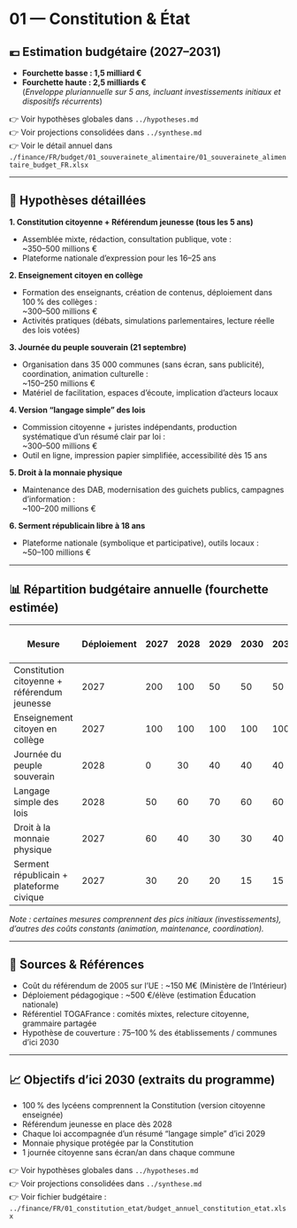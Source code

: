 # 01 — Constitution & État

## 💶 Estimation budgétaire (2027–2031)

- **Fourchette basse : 1,5 milliard €**  
- **Fourchette haute : 2,5 milliards €**  
(*Enveloppe pluriannuelle sur 5 ans, incluant investissements initiaux et dispositifs récurrents*)
  
👉 Voir hypothèses globales dans `../hypotheses.md`  
👉 Voir projections consolidées dans `../synthese.md`  
👉 Voir le détail annuel dans `./finance/FR/budget/01_souverainete_alimentaire/01_souverainete_alimentaire_budget_FR.xlsx`

---

## 🧮 Hypothèses détaillées

**1. Constitution citoyenne + Référendum jeunesse (tous les 5 ans)**  
- Assemblée mixte, rédaction, consultation publique, vote :  
  ~350–500 millions €  
- Plateforme nationale d’expression pour les 16–25 ans

**2. Enseignement citoyen en collège**  
- Formation des enseignants, création de contenus, déploiement dans 100 % des collèges :  
  ~300–500 millions €  
- Activités pratiques (débats, simulations parlementaires, lecture réelle des lois votées)

**3. Journée du peuple souverain (21 septembre)**  
- Organisation dans 35 000 communes (sans écran, sans publicité), coordination, animation culturelle :  
  ~150–250 millions €  
- Matériel de facilitation, espaces d’écoute, implication d’acteurs locaux

**4. Version “langage simple” des lois**  
- Commission citoyenne + juristes indépendants, production systématique d’un résumé clair par loi :  
  ~300–500 millions €  
- Outil en ligne, impression papier simplifiée, accessibilité dès 15 ans

**5. Droit à la monnaie physique**  
- Maintenance des DAB, modernisation des guichets publics, campagnes d’information :  
  ~100–200 millions €

**6. Serment républicain libre à 18 ans**  
- Plateforme nationale (symbolique et participative), outils locaux :  
  ~50–100 millions €

---

## 📊 Répartition budgétaire annuelle (fourchette estimée)

| Mesure                                      | Déploiement | 2027 | 2028 | 2029 | 2030 | 2031 | Total basse (M€) | Haute (M€) |
|---------------------------------------------|-------------|------|------|------|------|------|------------------|------------|
| Constitution citoyenne + référendum jeunesse| 2027        | 200  | 100  | 50   | 50   | 50   | 350              | 500        |
| Enseignement citoyen en collège             | 2027        | 100  | 100  | 100  | 100  | 100  | 300              | 500        |
| Journée du peuple souverain                 | 2028        | 0    | 30   | 40   | 40   | 40   | 150              | 250        |
| Langage simple des lois                     | 2028        | 50   | 60   | 70   | 60   | 60   | 300              | 500        |
| Droit à la monnaie physique                 | 2027        | 60   | 40   | 30   | 30   | 40   | 100              | 200        |
| Serment républicain + plateforme civique    | 2027        | 30   | 20   | 20   | 15   | 15   | 50               | 100        |

_Note : certaines mesures comprennent des pics initiaux (investissements), d’autres des coûts constants (animation, maintenance, coordination)._

---

## 📌 Sources & Références

- Coût du référendum de 2005 sur l’UE : ~150 M€ (Ministère de l’Intérieur)  
- Déploiement pédagogique : ~500 €/élève (estimation Éducation nationale)  
- Référentiel TOGAFrance : comités mixtes, relecture citoyenne, grammaire partagée  
- Hypothèse de couverture : 75–100 % des établissements / communes d’ici 2030  

---

## 📈 Objectifs d’ici 2030 (extraits du programme)

- 100 % des lycéens comprennent la Constitution (version citoyenne enseignée)  
- Référendum jeunesse en place dès 2028  
- Chaque loi accompagnée d’un résumé “langage simple” d’ici 2029  
- Monnaie physique protégée par la Constitution  
- 1 journée citoyenne sans écran/an dans chaque commune  

👉 Voir hypothèses globales dans `../hypotheses.md`  
👉 Voir projections consolidées dans `../synthese.md`  
👉 Voir fichier budgétaire :  
`../finance/FR/01_constitution_etat/budget_annuel_constitution_etat.xlsx`
